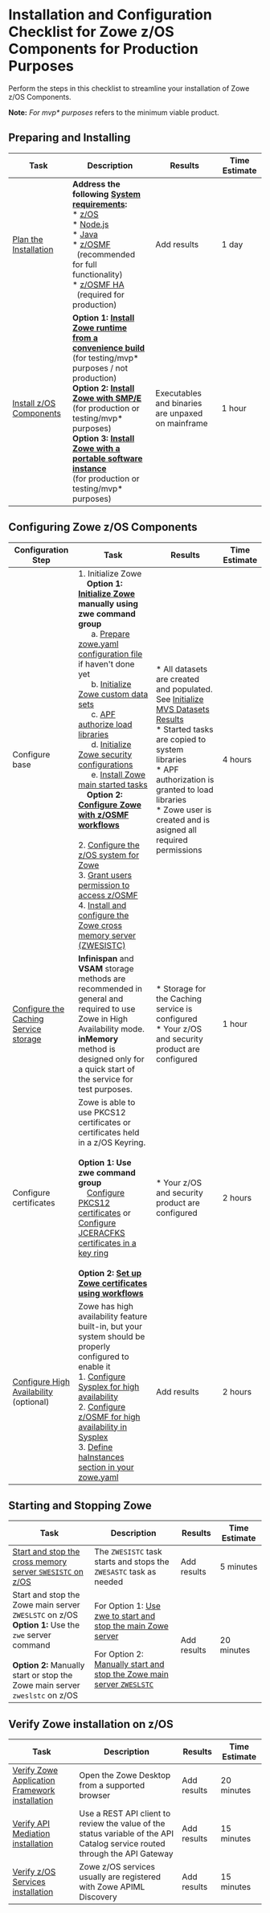 # Installation and Configuration Checklist for Zowe z/OS Components for Production Purposes

Perform the steps in this checklist to streamline your installation of Zowe z/OS Components.

**Note:** _For mvp* purposes_ refers to the minimum viable product.

## Preparing and Installing
| Task | Description | Results | Time Estimate |  
|----|-----------|----|-------------|
| [Plan the Installation](/docs/user-guide/installandconfig.md) | **Address the following [System requirements](/docs/user-guide/systemrequirements.md):** <br /> * [z/OS](/docs/user-guide/systemrequirements-zos.md)   <br />* [Node.js](/docs/user-guide/systemrequirements-zos.md)  <br /> * [Java](/docs/user-guide/systemrequirements-zos.md)  <br /> * [z/OSMF](/docs/user-guide/systemrequirements-zos.md) <br />&nbsp;&nbsp;(recommended for full functionality)<br />* [z/OSMF HA](/docs/user-guide/zowe-ha-overview.md)<br />&nbsp;&nbsp;(required for production)           | Add results  |  1 day                     | 
| [Install z/OS Components](/docs/user-guide/install-zos.md) | **Option 1: [Install Zowe runtime from a convenience build](/docs/user-guide/install-zowe-zos-convenience-build.md)**  <br />(for testing/mvp* purposes / not production)  <br /> **Option 2: [Install Zowe with SMP/E](/docs/user-guide/install-zowe-smpe.md)** <br />(for production or testing/mvp* purposes)<br /> **Option 3: [Install Zowe with a portable software instance](/docs/user-guide/install-zowe-pswi.md)** <br />(for production or testing/mvp* purposes)                      | Executables and binaries are unpaxed on mainframe                |   1 hour                     |

## Configuring Zowe z/OS Components

| Configuration Step | Task | Results | Time Estimate |  
|----|-----------|----|-------------|
|Configure base | 1. Initialize Zowe<br />&nbsp;&nbsp;&nbsp;&nbsp;**Option 1: [Initialize Zowe](/docs/user-guide/initialize-zos-system.md) manually using zwe command group** <br />&nbsp;&nbsp;&nbsp;&nbsp;&nbsp;&nbsp;a. [Prepare zowe.yaml configuration file](/docs/appendix/zowe-yaml-configuration.md) if haven't done yet<br />&nbsp;&nbsp;&nbsp;&nbsp;&nbsp;&nbsp;b. [Initialize Zowe custom data sets](/docs/user-guide/initialize-mvs-datasets.md)<br />&nbsp;&nbsp;&nbsp;&nbsp;&nbsp;&nbsp;c. [APF authorize load libraries](/docs/user-guide/apf-authorize-load-library.md)<br />&nbsp;&nbsp;&nbsp;&nbsp;&nbsp;&nbsp;d. [Initialize Zowe security configurations](/docs/user-guide/initialize-security-configuration.md)<br />&nbsp;&nbsp;&nbsp;&nbsp;&nbsp;&nbsp;e. [Install Zowe main started tasks](/docs/user-guide/install-stc-members.md)<br />&nbsp;&nbsp;&nbsp;&nbsp;**Option 2: [Configure Zowe with z/OSMF workflows](/docs/user-guide/configure-zowe-zosmf-workflow.md)** <br /><br />2. [Configure the z/OS system for Zowe](/docs/user-guide/configure-zos-system.md)<br />3. [Grant users permission to access z/OSMF](/docs/user-guide/grant-user-permission-zosmf.md) <br />4. [Install and configure the Zowe cross memory server (ZWESISTC)](/docs/user-guide/configure-xmem-server.md) |* All datasets are created and populated. See [Initialize MVS Datasets Results](/docs/user-guide/initialize-mvs-datasets.md/#results)<br />* Started tasks are copied to system libraries<br />* APF authorization is granted to load libraries<br />* Zowe user is created and is asigned all required permissions<br />| 4 hours| 
| [Configure the Caching Service storage](docs/user-guide/configure-caching-service-ha.md) | **Infinispan** and **VSAM** storage methods are recommended in general and required to use Zowe in High Availability mode. <br />**inMemory** method is designed only for a quick start of the service for test purposes. | * Storage for the Caching service is configured <br />* Your z/OS and security product are configured |1 hour |
| Configure certificates | Zowe is able to use PKCS12 certificates or certificates held in a z/OS Keyring.<br /><br /> **Option 1: Use zwe command group** <br />&nbsp;&nbsp;&nbsp;&nbsp;[Configure PKCS12 certificates](/docs/user-guide/configure-certificates-keystore.md) or [Configure JCERACFKS certificates in a key ring](/docs/user-guide/configure-certificates-keyring.md) <br /><br />**Option 2: [Set up Zowe certificates using workflows](/docs/user-guide/certificates-setup.md)** | * Your z/OS and security product are configured |2 hours  |In-progress, <br />Complete 
| [Configure High Availability](/docs/user-guide/zowe-ha-overview.md) (optional) |Zowe has high availability feature built-in, but your system should be properly configured to enable it <br />1. [Configure Sysplex for high availability](/docs/user-guide/configure-sysplex.md) <br />2. [Configure z/OSMF for high availability in Sysplex](/docs/user-guide/systemrequirements-zosmf-ha.md) <br />3. [Define haInstances section in your zowe.yaml](/docs/appendix/zowe-yaml-configuration.md)<br />| Add results |2 hours  |

## Starting and Stopping Zowe  

| Task | Description | Results | Time Estimate |  
|----|-----------|----|-------------|
|[Start and stop the cross memory server `SWESISTC` on z/OS](/docs/user-guide/start-zowe-zos.md#starting-and-stopping-the-cross-memory-server-zwesistc-on-zos) | The `ZWESISTC` task starts and stops the `ZWESASTC` task as needed | Add results | 5 minutes|
|Start and stop the Zowe main server `ZWESLSTC` on z/OS<br />**Option 1:** Use the `zwe` server command<br />  <br />**Option 2:** Manually start or stop the Zowe main server `zweslstc` on z/OS |For Option 1: [Use zwe to start and stop the main Zowe server](/docs/user-guide/start-zowe-zos.md#starting-and-stopping-zowe-main-server-zweslstc-on-zos-with-zwe-server-command)<br /><p></p>For Option 2: [Manually start and stop the Zowe main server `ZWESLSTC`](/docs/user-guide/start-zowe-zos.md#starting-and-stopping-zowe-main-server-zweslstc-on-zos-manually) | Add results | 20 minutes |

## Verify Zowe installation on z/OS

| Task | Description | Results | Time Estimate | 
|----|-----------|----|-------------|
| [Verify Zowe Application Framework installation](/docs/user-guide/verify-zowe-runtime-install.md#verifying-zowe-application-framework-installation) | Open the Zowe Desktop from a supported browser | Add results | 20 minutes| 
| [Verify API Mediation installation](/docs/user-guide/verify-zowe-runtime-install.md#verifying-api-mediation-installation) |Use a REST API client to review the value of the status variable of the API Catalog service routed through the API Gateway | Add results | 15 minutes |
|[Verify z/OS Services installation](/docs/user-guide/verify-zowe-runtime-install.md#verifying-zos-services-installation) |Zowe z/OS services usually are registered with Zowe APIML Discovery| Add results | 15 minutes |






